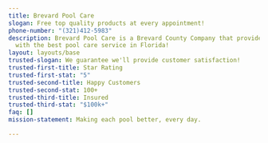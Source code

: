 ```yaml
---
title: Brevard Pool Care
slogan: Free top quality products at every appointment!
phone-number: "(321)412-5983"
description: Brevard Pool Care is a Brevard County Company that provides it's customers
  with the best pool care service in Florida!
layout: layouts/base
trusted-slogan: We guarantee we'll provide customer satisfaction!
trusted-first-title: Star Rating
trusted-first-stat: "5"
trusted-second-title: Happy Customers
trusted-second-stat: 100+
trusted-third-title: Insured
trusted-third-stat: "$100k+"
faq: []
mission-statement: Making each pool better, every day.

---
```

